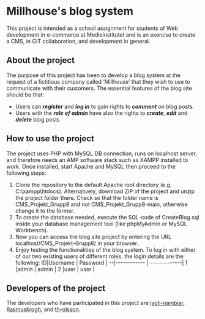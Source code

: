 # Millhouse's blog system
This project is intended as a school assignment for students of Web development in e-commerce at Medieinstitutet and is an exercise to create a CMS, in GIT collaboration, and development in general.
## About the project
The purpose of this project has been to develop a blog system at the request of a fictitious company called ‘Millhouse’ that they wish to use to communicate with their customers.
The essential features of the blog site should be that:
- Users can ***register*** and ***log in*** to gain rights to ***comment*** on blog posts.
- Users with the ***role of admin*** have also the rights to ***create***, ***edit*** and ***delete*** blog posts
## How to use the project
The project uses PHP with MySQL DB connection, runs on localhost server, and therefore needs an AMP software stack such as XAMPP installed to work. Once installed, start Apache and MySQL then proceed to the following steps:
1.	Clone the repository to the default Apache root directory (e.g. C:\xampp\htdocs). Alternatively, download ZIP of the project and unzip the project folder there. Check so that the folder name is CMS_Projekt_Grupp8 and not CMS_Projekt_Grupp8-main, otherwise change it to the former.
2.	To create the database needed, execute the SQL-code of CreateBlog.sql inside your database management tool (like phpMyAdmin or MySQL Workbench).
3.	Now you can access the blog site project by entering the URL localhost/CMS_Projekt-Grupp8/ in your browser.
4.	Enjoy testing the functionalities of the blog system. To log in with either of our two existing users of different roles, the login details are the following:
    ID|Username     | Password     |
    --|------------ | -------------|
    1 |admin        | admin        |
    2 |user         | user         |
## Developers of the project
The developers who have participated in this project are [jyoti-nambiar](https://github.com/jyoti-nambiar), [Rasmuskrogh](https://github.com/Rasmuskrogh), and [th-olsson](https://github.com/th-olsson).
